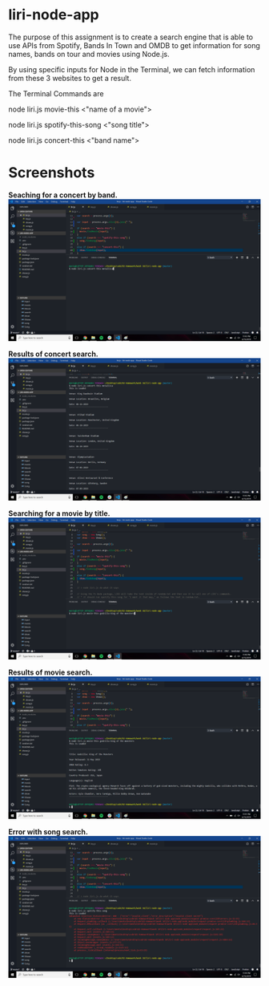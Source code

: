 # liri-node-app

The purpose of this assignment is to create a search engine that is able to use APIs from Spotify, Bands In Town and OMDB to get information
for song names, bands on tour and movies using Node.js.

By using specific inputs for Node in the Terminal, we can fetch information from these 3 websites to get a result.

The Terminal Commands are 

node liri.js movie-this <"name of a movie">

node liri.js spotify-this-song <"song title">

node liri.js concert-this <"band name">

# Screenshots

**Seaching for a concert by band.**
![](./images/concert-search1.png)

**Results of concert search.**
![](./images/concert-search2.png)

**Searching for a movie by title.**
![](./images/movie-search1.png)

**Results of movie search.**
![](./images/movie-search2.png)

**Error with song search.**
![](./images/song-search-ERROR.png)
